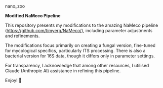 nano_zoo

**Modified NaMeco Pipeline**

This repository presents my modifications to the amazing NaMeco pipeline (https://github.com/timyerg/NaMeco/), including parameter adjustments and refinements.

The modifications focus primarily on creating a fungal version, fine-tuned for mycological specifics, particularly ITS processing. There is also a bacterial version for 16S data, though it differs only in parameter settings.

For transparency, I acknowledge that among other resources, I utilised Claude (Anthropic AI) assistance in refining this pipeline.

Enjoy! 🚀
